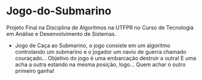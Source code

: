 # Jogo-do-Submarino
Projeto Final na Disciplina de Algoritmos na UTFPR no Curso de Tecnologia em Análise e Desenvolvimento de Sistemas.
- Jogo de Caça ao Submarino, o jogo consiste em um algoritmo controlando um submarino e o jogador um navio de guerra chamado couraçado... 
Objetivo do jogo é uma embarcação destruir a outra! E uma acha a outra estando na mesma posição, logo... 
Quem achar o outro primeiro ganha!
